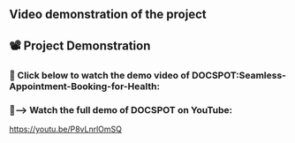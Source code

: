 ## Video demonstration of the project
## 📽️  Project Demonstration

### 🎥 Click below to watch the demo video of **DOCSPOT:Seamless- Appointment-Booking-for-Health**:



### 🎥--> Watch the full demo of DOCSPOT on YouTube:
  https://youtu.be/P8vLnrlOmSQ

